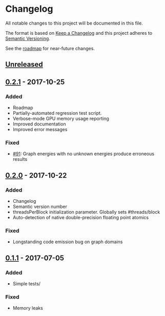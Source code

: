 # Changelog
All notable changes to this project will be documented in this file.

The format is based on [Keep a Changelog](http://keepachangelog.com/en/1.0.0/)
and this project adheres to [Semantic Versioning](http://semver.org/spec/v2.0.0.html).

See the [roadmap](https://github.com/niessner/Opt/blob/master/ROADMAP.md) for near-future changes.

## [Unreleased]

## [0.2.1] - 2017-10-25
### Added
- Roadmap
- Partially-automated regression test script.
- Verbose-mode GPU memory usage reporting
- Improved documentation 
- Improved error messages

### Fixed 
- [#91](https://github.com/niessner/Opt/issues/91): Graph energies with no unknown energies produce erroneous results

## [0.2.0] - 2017-10-22
### Added
- Changelog
- Semantic version number
- threadsPerBlock initialization parameter. Globally sets #threads/block
- Auto-detection of native double-precision floating point atomics

### Fixed 
- Longstanding code emission bug on graph domains

## [0.1.1] - 2017-07-05
### Added
- Simple tests/

### Fixed 
- Memory leaks

[Unreleased]: https://github.com/niessner/Opt/compare/v0.2.1...HEAD
[0.2.1]: https://github.com/niessner/Opt/compare/v0.2.0...v0.2.1
[0.2.0]: https://github.com/niessner/Opt/compare/v0.1.1...v0.2.0
[0.1.1]: https://github.com/niessner/Opt/v0.1.0...v0.1.1
